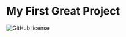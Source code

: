 # My First Great Project
  ![GitHub license](https://img.shields.io/badge/license-undefined-blue.svg)
